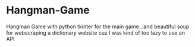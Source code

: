 # Hangman-Game

Hangman Game with python tkinter for the main game...and beautiful soup for webscraping a dictionary website cuz I was kind of too lazy to use an API
